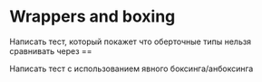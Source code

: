 # Wrappers and boxing

Написать тест, который покажет что оберточные типы нельзя сравнивать через ==

Написать тест с использованием явного боксинга/анбоксинга
